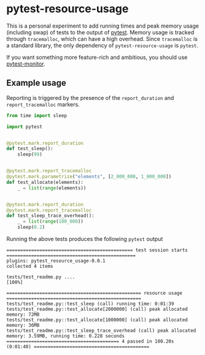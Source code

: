 # pytest-resource-usage

This is a personal experiment to add running times and peak memory usage
(including swap) of tests to the output of [pytest](https://pytest.org).
Memory usage is tracked through `tracemalloc`, which can have a high
overhead. Since `tracemalloc` is a standard library, the only dependency
of `pytest-resource-usage` is `pytest`.

If you want something more feature-rich and ambitious, you should use
[pytest-monitor](https://github.com/CFMTech/pytest-monitor).


## Example usage

Reporting is triggered by the presence of the `report_duration` and
`report_tracemalloc` markers.

```python
from time import sleep

import pytest


@pytest.mark.report_duration
def test_sleep():
    sleep(99)


@pytest.mark.report_tracemalloc
@pytest.mark.parametrize("elements", [2_000_000, 1_000_000])
def test_allocate(elements):
    _ = list(range(elements))


@pytest.mark.report_duration
@pytest.mark.report_tracemalloc
def test_sleep_trace_overhead():
    _ = list(range(100_000))
    sleep(0.2)
```

Running the above tests produces the following `pytest` output

```
============================================== test session starts ===============================================
plugins: pytest_resource_usage-0.0.1
collected 4 items                                                                                                

tests/test_readme.py ....                                                                                  [100%]

================================================= resource usage =================================================
tests/test_readme.py::test_sleep (call) running time: 0:01:39
tests/test_readme.py::test_allocate[2000000] (call) peak allocated memory: 72MB
tests/test_readme.py::test_allocate[1000000] (call) peak allocated memory: 36MB
tests/test_readme.py::test_sleep_trace_overhead (call) peak allocated memory: 3.59MB, running time: 0.228 seconds
========================================= 4 passed in 100.20s (0:01:40) ==========================================
```
